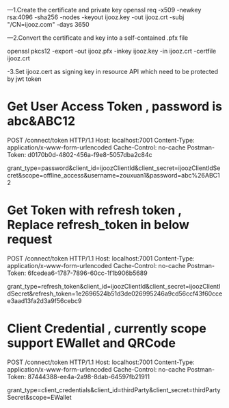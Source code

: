
—1.Create the certificate and private key
openssl req -x509 -newkey rsa:4096 -sha256 -nodes -keyout ijooz.key -out ijooz.crt -subj "/CN=ijooz.com" -days 3650

—2.Convert the certificate and key into a self-contained .pfx file

openssl pkcs12 -export -out ijooz.pfx -inkey ijooz.key -in ijooz.crt -certfile ijooz.crt

-3.Set ijooz.cert as signing key in resource API which need to be protected by jwt token


# Get User Access Token , password is abc&ABC12

POST /connect/token HTTP/1.1
Host: localhost:7001
Content-Type: application/x-www-form-urlencoded
Cache-Control: no-cache
Postman-Token: d0170b0d-4802-456a-f9e8-5057dba2c84c

grant_type=password&client_id=ijoozClientId&client_secret=ijoozClientIdSecret&scope=offline_access&username=zouxuan1&password=abc%26ABC12

# Get Token with refresh token , Replace refresh_token in below request

POST /connect/token HTTP/1.1
Host: localhost:7001
Content-Type: application/x-www-form-urlencoded
Cache-Control: no-cache
Postman-Token: 6fcedea6-1787-7896-60cc-1f1b906b5689

grant_type=refresh_token&client_id=ijoozClientId&client_secret=ijoozClientIdSecret&refresh_token=1e2696524b51d3de026995246a9cd56ccf43f60ccee3aad13fa2d3a9f56cebc9


# Client Credential , currently scope support EWallet and QRCode
POST /connect/token HTTP/1.1
Host: localhost:7001
Content-Type: application/x-www-form-urlencoded
Cache-Control: no-cache
Postman-Token: 87444388-ee4a-2a98-8dab-64597fb21911

grant_type=client_credentials&client_id=thirdParty&client_secret=thirdPartySecret&scope=EWallet
